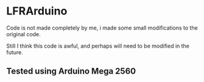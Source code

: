 # LFRArduino
Code is not made completely by me, i made some small modifications to the original code.

Still I think this code is awful, and perhaps will need to be modified in the future.

## Tested using Arduino Mega 2560
